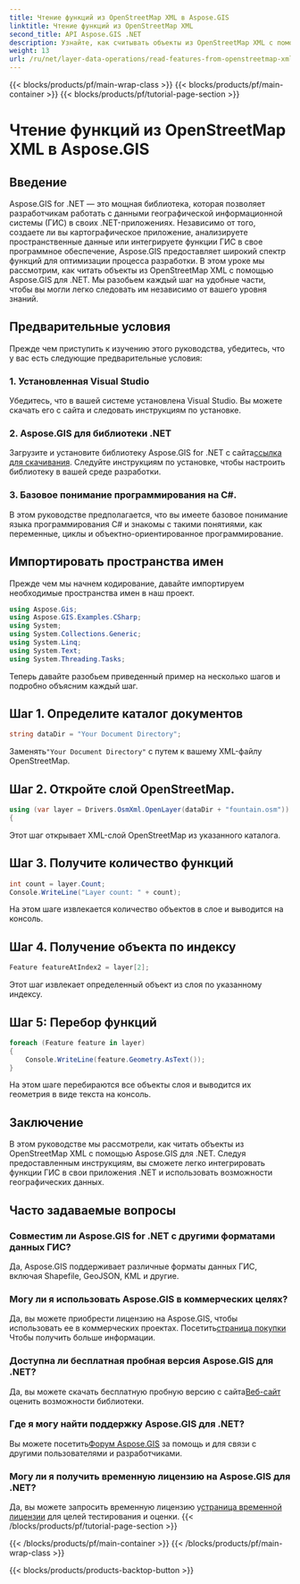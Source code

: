 ```yaml
---
title: Чтение функций из OpenStreetMap XML в Aspose.GIS
linktitle: Чтение функций из OpenStreetMap XML
second_title: API Aspose.GIS .NET
description: Узнайте, как считывать объекты из OpenStreetMap XML с помощью Aspose.GIS для .NET. Пошаговое руководство с примерами кода.
weight: 13
url: /ru/net/layer-data-operations/read-features-from-openstreetmap-xml/
---
```


{{< blocks/products/pf/main-wrap-class >}}
{{< blocks/products/pf/main-container >}}
{{< blocks/products/pf/tutorial-page-section >}}

# Чтение функций из OpenStreetMap XML в Aspose.GIS

## Введение
Aspose.GIS for .NET — это мощная библиотека, которая позволяет разработчикам работать с данными географической информационной системы (ГИС) в своих .NET-приложениях. Независимо от того, создаете ли вы картографическое приложение, анализируете пространственные данные или интегрируете функции ГИС в свое программное обеспечение, Aspose.GIS предоставляет широкий спектр функций для оптимизации процесса разработки.
В этом уроке мы рассмотрим, как читать объекты из OpenStreetMap XML с помощью Aspose.GIS для .NET. Мы разобьем каждый шаг на удобные части, чтобы вы могли легко следовать им независимо от вашего уровня знаний.
## Предварительные условия
Прежде чем приступить к изучению этого руководства, убедитесь, что у вас есть следующие предварительные условия:
### 1. Установленная Visual Studio
Убедитесь, что в вашей системе установлена Visual Studio. Вы можете скачать его с сайта и следовать инструкциям по установке.
### 2. Aspose.GIS для библиотеки .NET
 Загрузите и установите библиотеку Aspose.GIS for .NET с сайта[ссылка для скачивания](https://releases.aspose.com/gis/net/). Следуйте инструкциям по установке, чтобы настроить библиотеку в вашей среде разработки.
### 3. Базовое понимание программирования на C#.
В этом руководстве предполагается, что вы имеете базовое понимание языка программирования C# и знакомы с такими понятиями, как переменные, циклы и объектно-ориентированное программирование.
## Импортировать пространства имен
Прежде чем мы начнем кодирование, давайте импортируем необходимые пространства имен в наш проект.

```csharp
using Aspose.Gis;
using Aspose.GIS.Examples.CSharp;
using System;
using System.Collections.Generic;
using System.Linq;
using System.Text;
using System.Threading.Tasks;
```

Теперь давайте разобьем приведенный пример на несколько шагов и подробно объясним каждый шаг.
## Шаг 1. Определите каталог документов
```csharp
string dataDir = "Your Document Directory";
```
 Заменять`"Your Document Directory"` с путем к вашему XML-файлу OpenStreetMap.
## Шаг 2. Откройте слой OpenStreetMap.
```csharp
using (var layer = Drivers.OsmXml.OpenLayer(dataDir + "fountain.osm"))
{
```
Этот шаг открывает XML-слой OpenStreetMap из указанного каталога.
## Шаг 3. Получите количество функций
```csharp
int count = layer.Count;
Console.WriteLine("Layer count: " + count);
```
На этом шаге извлекается количество объектов в слое и выводится на консоль.
## Шаг 4. Получение объекта по индексу
```csharp
Feature featureAtIndex2 = layer[2];
```
Этот шаг извлекает определенный объект из слоя по указанному индексу.
## Шаг 5: Перебор функций
```csharp
foreach (Feature feature in layer)
{
    Console.WriteLine(feature.Geometry.AsText());
}
```
На этом шаге перебираются все объекты слоя и выводится их геометрия в виде текста на консоль.
## Заключение
В этом руководстве мы рассмотрели, как читать объекты из OpenStreetMap XML с помощью Aspose.GIS для .NET. Следуя предоставленным инструкциям, вы сможете легко интегрировать функции ГИС в свои приложения .NET и использовать возможности географических данных.
## Часто задаваемые вопросы
### Совместим ли Aspose.GIS for .NET с другими форматами данных ГИС?
Да, Aspose.GIS поддерживает различные форматы данных ГИС, включая Shapefile, GeoJSON, KML и другие.
### Могу ли я использовать Aspose.GIS в коммерческих целях?
Да, вы можете приобрести лицензию на Aspose.GIS, чтобы использовать ее в коммерческих проектах. Посетить[страница покупки](https://purchase.aspose.com/buy) Чтобы получить больше информации.
### Доступна ли бесплатная пробная версия Aspose.GIS для .NET?
 Да, вы можете скачать бесплатную пробную версию с сайта[Веб-сайт](https://releases.aspose.com/) оценить возможности библиотеки.
### Где я могу найти поддержку Aspose.GIS для .NET?
 Вы можете посетить[Форум Aspose.GIS](https://forum.aspose.com/c/gis/33) за помощь и для связи с другими пользователями и разработчиками.
### Могу ли я получить временную лицензию на Aspose.GIS для .NET?
 Да, вы можете запросить временную лицензию у[страница временной лицензии](https://purchase.aspose.com/temporary-license/) для целей тестирования и оценки.
{{< /blocks/products/pf/tutorial-page-section >}}

{{< /blocks/products/pf/main-container >}}
{{< /blocks/products/pf/main-wrap-class >}}

{{< blocks/products/products-backtop-button >}}
